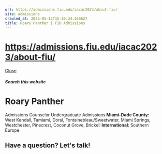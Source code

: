 ```yaml
---
url: https://admissions.fiu.edu/iacac2023/about-fiu/
site: admissions
crawled_at: 2025-05-12T15:10:34.166627
title: Roary Panther | FIU Admissions
---
```


# https://admissions.fiu.edu/iacac2023/about-fiu/

[ Close ](https://admissions.fiu.edu/contact/find-your-counselor/counselors/natalia-cordero.html)
##### Search this website
# Roary Panther
Admissions Counselor
Undergraduate Admissions
**Miami-Dade County:** West Kendall, Tamiami, Doral, Fontainebleau/Sweetwater, Miami Springs, Westchester, Pinecrest, Coconut Grove, Brickell
**International:** Southern Europe
## Have a question? Let's talk!

